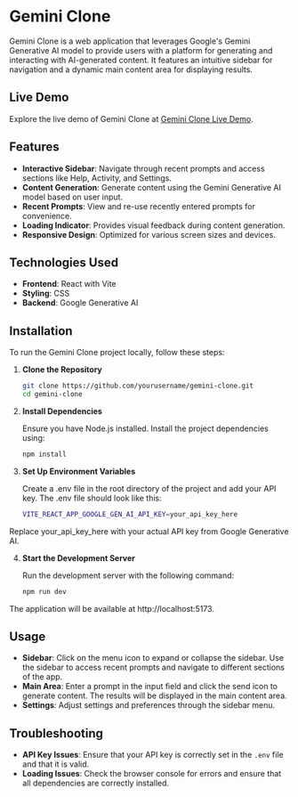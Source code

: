 # Gemini Clone

Gemini Clone is a web application that leverages Google's Gemini Generative AI model to provide users with a platform for generating and interacting with AI-generated content. It features an intuitive sidebar for navigation and a dynamic main content area for displaying results.

## Live Demo

Explore the live demo of Gemini Clone at [Gemini Clone Live Demo](https://gimini-alter.netlify.app/).

## Features

- **Interactive Sidebar**: Navigate through recent prompts and access sections like Help, Activity, and Settings.
- **Content Generation**: Generate content using the Gemini Generative AI model based on user input.
- **Recent Prompts**: View and re-use recently entered prompts for convenience.
- **Loading Indicator**: Provides visual feedback during content generation.
- **Responsive Design**: Optimized for various screen sizes and devices.

## Technologies Used

- **Frontend**: React with Vite
- **Styling**: CSS
- **Backend**: Google Generative AI

## Installation

To run the Gemini Clone project locally, follow these steps:

1. **Clone the Repository**

   ```bash
   git clone https://github.com/yourusername/gemini-clone.git
   cd gemini-clone

2. **Install Dependencies**
   
   Ensure you have Node.js installed. Install the project dependencies using:
   
   ```bash
   npm install

3. **Set Up Environment Variables**
   
   Create a .env file in the root directory of the project and add your API key. The .env file should look like this:

   ```bash
   VITE_REACT_APP_GOOGLE_GEN_AI_API_KEY=your_api_key_here

  Replace your_api_key_here with your actual API key from Google Generative AI.
  
4. **Start the Development Server**
   
   Run the development server with the following command:

   ```bash
   npm run dev
The application will be available at http://localhost:5173.

## Usage

- **Sidebar**: Click on the menu icon to expand or collapse the sidebar. Use the sidebar to access recent prompts and navigate to different sections of the app.
- **Main Area**: Enter a prompt in the input field and click the send icon to generate content. The results will be displayed in the main content area.
- **Settings**: Adjust settings and preferences through the sidebar menu.

## Troubleshooting

- **API Key Issues**: Ensure that your API key is correctly set in the `.env` file and that it is valid.  
- **Loading Issues**: Check the browser console for errors and ensure that all dependencies are correctly installed.

   
